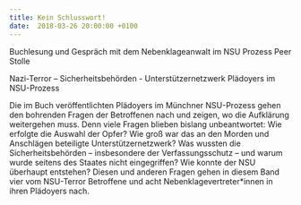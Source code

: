 ```yaml
---
title: Kein Schlusswort!
date:  2018-03-26 20:00:00 +0100
---
```


Buchlesung und Gespräch mit dem Nebenklageanwalt im NSU Prozess Peer Stolle



Nazi-Terror – Sicherheitsbehörden - Unterstützernetzwerk Plädoyers im NSU-Prozess

Die im Buch veröffentlichten Plädoyers im Münchner NSU-Prozess gehen den bohrenden Fragen der Betroffenen nach und zeigen,
wo die Aufklärung weitergehen muss. Denn viele Fragen blieben bislang unbeantwortet: Wie erfolgte die Auswahl der Opfer? Wie
groß war das an den Morden und Anschlägen beteiligte Unterstützernetzwerk? Was wussten die Sicherheitsbehörden – insbesondere
der Verfassungsschutz – und warum wurde seitens des Staates nicht eingegriffen? Wie konnte der NSU überhaupt entstehen? Diesen
und anderen Fragen gehen in diesem Band vier vom NSU-Terror Betroffene und acht Nebenklagevertreter*innen in ihren Plädoyers
nach.



